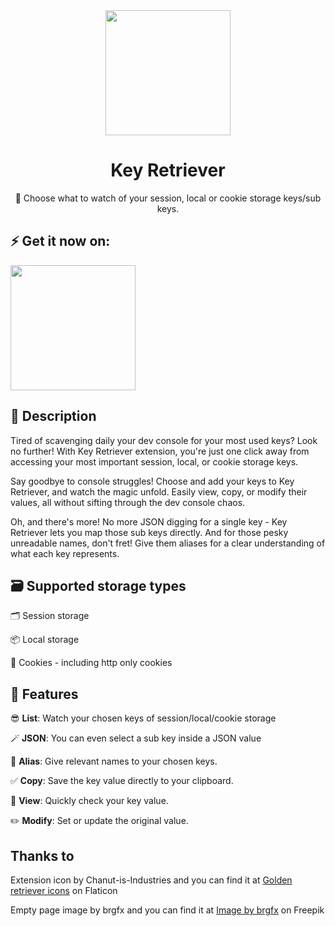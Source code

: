 
<div align="center">
	<img src="https://repository-images.githubusercontent.com/658112380/1ca66916-3b00-43e2-84fd-9e1379a3d7bb"  width="200"  />
	<h1>Key Retriever</h1>
	<p>🔮 Choose what to watch of your session, local or cookie storage keys/sub keys.</p>
</div>

## ⚡️ Get it now on: 
<a href="#"  target="_blank">
  <img  src="https://storage.googleapis.com/web-dev-uploads/image/WlD8wC6g8khYWPJUsQceQkhXSlv1/mPGKYBIR2uCP0ApchDXE.png"  width="200"  />
</a>


## 🐶 Description
Tired of scavenging daily your dev console for your most used keys? Look no further! With Key Retriever extension, you're just one click away from accessing your most important session, local, or cookie storage keys.

Say goodbye to console struggles! Choose and add your keys to Key Retriever, and watch the magic unfold. Easily view, copy, or modify their values, all without sifting through the dev console chaos.

Oh, and there's more! No more JSON digging for a single key - Key Retriever lets you map those sub keys directly. And for those pesky unreadable names, don't fret! Give them aliases for a clear understanding of what each key represents.

## 🗃️ Supported storage types

🗂️ Session storage

📦 Local storage

🍪 Cookies - including http only cookies

## 🚀 Features

😎 **List**: Watch your chosen keys of session/local/cookie storage

🪄 **JSON**: You can even select a sub key inside a JSON value

💅 **Alias**: Give relevant names to your chosen keys.

✅ **Copy**: Save the key value directly to your clipboard.

👀 **View**: Quickly check your key value.

✏️ **Modify**: Set or update the original value.

## Thanks to

Extension icon by Chanut-is-Industries and you can find it at <a  href="https://www.flaticon.com/free-icons/golden-retriever"  title="golden retriever icons">Golden retriever icons</a> on Flaticon

Empty page image by brgfx and you can find it at <a  href="https://www.freepik.com/free-vector/dog-digging-dirt-white-background_18973243.htm#query=golden%20retriever%20bone&position=26&from_view=search&track=ais">Image by brgfx</a> on Freepik